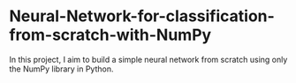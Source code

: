 # Neural-Network-for-classification-from-scratch-with-NumPy
In this project, I aim to build a simple neural network from scratch using only the NumPy library in Python. 
